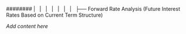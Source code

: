 ######## |   |   |   |   |   |   |   ├── Forward Rate Analysis (Future Interest Rates Based on Current Term Structure)

*Add content here*